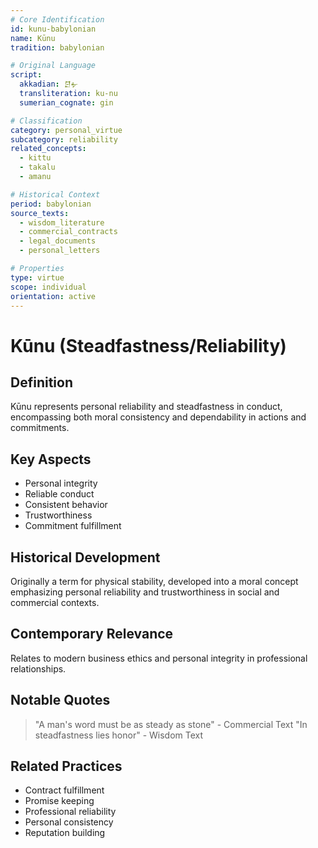 ```yaml
---
# Core Identification
id: kunu-babylonian
name: Kūnu
tradition: babylonian

# Original Language
script:
  akkadian: 𒆪𒉡
  transliteration: ku-nu
  sumerian_cognate: gin

# Classification
category: personal_virtue
subcategory: reliability
related_concepts:
  - kittu
  - takalu
  - amanu

# Historical Context
period: babylonian
source_texts:
  - wisdom_literature
  - commercial_contracts
  - legal_documents
  - personal_letters

# Properties
type: virtue
scope: individual
orientation: active
---
```


# Kūnu (Steadfastness/Reliability)

## Definition
Kūnu represents personal reliability and steadfastness in conduct, encompassing both moral consistency and dependability in actions and commitments.

## Key Aspects
- Personal integrity
- Reliable conduct
- Consistent behavior
- Trustworthiness
- Commitment fulfillment

## Historical Development
Originally a term for physical stability, developed into a moral concept emphasizing personal reliability and trustworthiness in social and commercial contexts.

## Contemporary Relevance
Relates to modern business ethics and personal integrity in professional relationships.

## Notable Quotes
> "A man's word must be as steady as stone" - Commercial Text
> "In steadfastness lies honor" - Wisdom Text

## Related Practices
- Contract fulfillment
- Promise keeping
- Professional reliability
- Personal consistency
- Reputation building